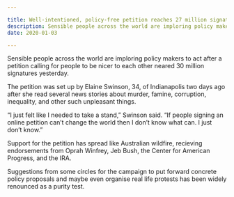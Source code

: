 ```yaml
---

title: Well-intentioned, policy-free petition reaches 27 million signatures
description: Sensible people across the world are imploring policy makers to act after a petition calling for people to be nicer to each other neared 30 million signatures yesterday.
date: 2020-01-03

---
```


Sensible people across the world are imploring policy makers to act after a petition calling for people to be nicer to each other neared 30 million signatures yesterday.

The petition was set up by Elaine Swinson, 34, of Indianapolis two days ago after she read several news stories about murder, famine, corruption, inequality, and other such unpleasant things. 

“I just felt like I needed to take a stand,”  Swinson said. “If people signing an online petition can’t change the world then I don’t know what can. I just don’t know.” 

Support for the petition has spread like Australian wildfire, recieving endorsements from Oprah Winfrey, Jeb Bush, the Center for American Progress, and the IRA.

Suggestions from some circles for the campaign to put forward concrete policy proposals and maybe even organise real life protests has been widely renounced as a purity test.